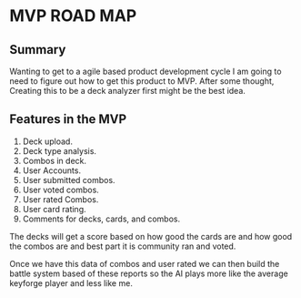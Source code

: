 # MVP ROAD MAP

## Summary
Wanting to get to a agile based product development cycle I am going to need to figure out how to get this product to MVP. After some thought, Creating this to be a deck analyzer first might be the best idea.

## Features in the MVP

1. Deck upload.
2. Deck type analysis.
3. Combos in deck.
4. User Accounts.
5. User submitted combos.
6. User voted combos.
7. User rated Combos.
8. User card rating.
9. Comments for decks, cards, and combos.

The decks will get a score based on how good the cards are and how good the combos are and best part it is community ran and voted.

Once we have this data of combos and user rated we can then build the battle system based of these reports so the AI plays more like the average keyforge player and less like me.